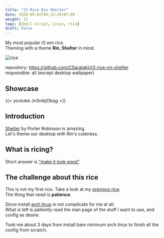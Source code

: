 ```yaml
---
title: "I3 Rice Rin Shelter"
date: 2020-09-02T09:15:29+07:00
weight: 12
tags: [Shell Script, Linux, rice]
draft: false
---
```


My most popular i3 wm rice. \
Theming with a theme __Rin, Shelter__ in mind.

![rice](/img/i3rice-intro.png)

<!--more-->

repository: https://github.com/CSaratakij/i3-rice-rin-shelter \
responsible: all (except desktop wallpaper)

## Showcase
{{< youtube Jn0nibjObqg >}}

## Introduction
[Shelter](https://www.youtube.com/watch?v=fzQ6gRAEoy0) by Porter Robinson is amazing. \
Let's theme our desktop with Rin's cuteness.

## What is ricing?
Short answer is ["make it look good"](https://www.reddit.com/r/unixporn/).

## The challenge about this rice
This is not my first rice. Take a look at my [previous rice](https://github.com/CSaratakij/i3wm-desktop-config). \
The thing that need is __patience__.

Since install [arch linux](https://archlinux.org/) is not complicate for me at all. \
What is left is patiently read the man page of the stuff I want to use, and config as desire.

Took me about 3 days from install bare minimum arch linux to finish all the config from scratch.

